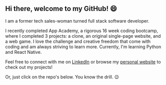 <!--
**d-tamang/d-tamang** is a ✨ _special_ ✨ repository because its `README.md` (this file) appears on your GitHub profile.

Here are some ideas to get you started:

- 🔭 I’m currently working on ...
- 🌱 I’m currently learning ...
- 👯 I’m looking to collaborate on ...
- 🤔 I’m looking for help with ...
- 💬 Ask me about ...
- 📫 How to reach me: ...
- 😄 Pronouns: ...
- ⚡ Fun fact: ...
-->

## Hi there, welcome to my GitHub! 😄


I am a former tech sales-woman turned full stack software developer.


I recently completed App Academy, a rigorous 16 week coding bootcamp, where I completed 3 projects: a clone, an original single-page website, and a web game. I love the challenge and creative freedom that come with coding and am always striving to learn more. Currently, I'm learning Python and React Native.


Feel free to connect with me on [LinkedIn](https://www.linkedin.com/in/disneetamang/) or browse my [personal website](https://d-tamang.github.io/disnee-tamang/) to check out my projects!


Or, just click on the repo's below. You know the drill. 😉
